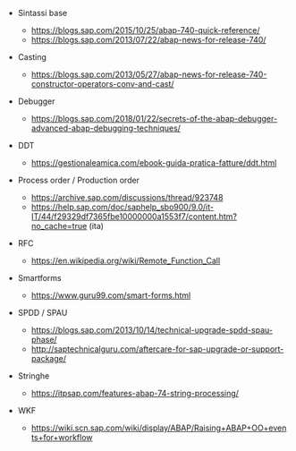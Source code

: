 - Sintassi base
  - https://blogs.sap.com/2015/10/25/abap-740-quick-reference/ 
  - https://blogs.sap.com/2013/07/22/abap-news-for-release-740/
  
 - Casting 
   - https://blogs.sap.com/2013/05/27/abap-news-for-release-740-constructor-operators-conv-and-cast/

- Debugger 
  - https://blogs.sap.com/2018/01/22/secrets-of-the-abap-debugger-advanced-abap-debugging-techniques/

- DDT
  - https://gestionaleamica.com/ebook-guida-pratica-fatture/ddt.html
  
- Process order / Production order
  - https://archive.sap.com/discussions/thread/923748
  - https://help.sap.com/doc/saphelp_sbo900/9.0/it-IT/44/f29329df7365fbe10000000a1553f7/content.htm?no_cache=true (ita)
  
- RFC
  - https://en.wikipedia.org/wiki/Remote_Function_Call
  
- Smartforms
  - https://www.guru99.com/smart-forms.html
  
- SPDD / SPAU
  - https://blogs.sap.com/2013/10/14/technical-upgrade-spdd-spau-phase/
  - http://saptechnicalguru.com/aftercare-for-sap-upgrade-or-support-package/
  
- Stringhe 
  - https://itpsap.com/features-abap-74-string-processing/
  
- WKF 
  - https://wiki.scn.sap.com/wiki/display/ABAP/Raising+ABAP+OO+events+for+workflow
